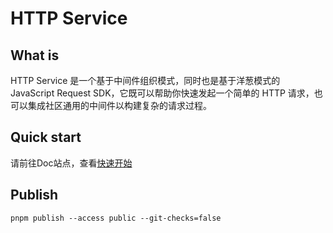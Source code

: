 # HTTP Service

## What is

HTTP Service 是一个基于中间件组织模式，同时也是基于洋葱模式的 JavaScript Request SDK，它既可以帮助你快速发起一个简单的 HTTP 请求，也可以集成社区通用的中间件以构建复杂的请求过程。

## Quick start

请前往Doc站点，查看[快速开始](https://http-svc.vercel.app/quick-start)

## Publish

```shell
pnpm publish --access public --git-checks=false
```
